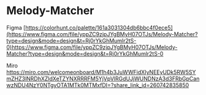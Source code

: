 # Melody-Matcher

Figma [https://colorhunt.co/palette/161a3031304db6bbc4f0ece5](https://www.figma.com/file/yppZC9zjpJYgBMyH07OTJs/Melody-Matcher?type=design&mode=design&t=Rj0rYkGhMumlr2tS-0)https://www.figma.com/file/yppZC9zjpJYgBMyH07OTJs/Melody-Matcher?type=design&mode=design&t=Rj0rYkGhMumlr2tS-0

Miro https://miro.com/welcomeonboard/M1h4b3JuWWFidXIyNEEyUDk5RW5SYmZHZ3lNRDhXZldXeTZYNXRRRFM5YjVpVlRGdUJjWUNDNzA3d3FRbGpCanwzNDU4NzY0NTgyOTA1MTk0MTMxfDI=?share_link_id=260742835850 
